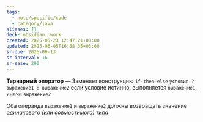 ```yaml
---
tags:
  - note/specific/code
  - category/java
aliases: []
deck: obsidian::work
created: 2025-05-23 12:47:21+03:00
updated: 2025-06-05T16:58:35+03:00
sr-due: 2025-06-13
sr-interval: 16
sr-ease: 290
---
```


**Тернарный оператор**
—
Заменяет конcтрукцию `if-then-else`
`условие ? выражение1 : выражение2`
если условие истинно, выполняется `выражение1`, иначе `выражение2`

Оба операнда `выражение1` и `выражение2` должны возвращать значение *одинакового (или совместимого) типа*.
